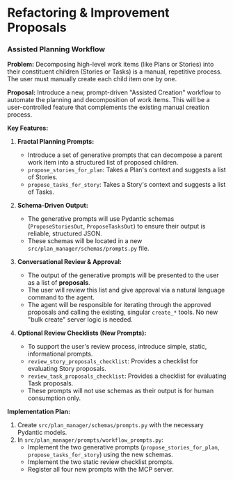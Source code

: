 # Refactoring & Improvement Proposals

### Assisted Planning Workflow

**Problem:** Decomposing high-level work items (like Plans or Stories) into their constituent children (Stories or Tasks) is a manual, repetitive process. The user must manually create each child item one by one.

**Proposal:** Introduce a new, prompt-driven "Assisted Creation" workflow to automate the planning and decomposition of work items. This will be a user-controlled feature that complements the existing manual creation process.

**Key Features:**

1.  **Fractal Planning Prompts:**
    *   Introduce a set of generative prompts that can decompose a parent work item into a structured list of proposed children.
    *   `propose_stories_for_plan`: Takes a Plan's context and suggests a list of Stories.
    *   `propose_tasks_for_story`: Takes a Story's context and suggests a list of Tasks.

2.  **Schema-Driven Output:**
    *   The generative prompts will use Pydantic schemas (`ProposeStoriesOut`, `ProposeTasksOut`) to ensure their output is reliable, structured JSON.
    *   These schemas will be located in a new `src/plan_manager/schemas/prompts.py` file.

3.  **Conversational Review & Approval:**
    *   The output of the generative prompts will be presented to the user as a list of **proposals**.
    *   The user will review this list and give approval via a natural language command to the agent.
    *   The agent will be responsible for iterating through the approved proposals and calling the existing, singular `create_*` tools. No new "bulk create" server logic is needed.

4.  **Optional Review Checklists (New Prompts):**
    *   To support the user's review process, introduce simple, static, informational prompts.
    *   `review_story_proposals_checklist`: Provides a checklist for evaluating Story proposals.
    *   `review_task_proposals_checklist`: Provides a checklist for evaluating Task proposals.
    *   These prompts will not use schemas as their output is for human consumption only.

**Implementation Plan:**

1.  Create `src/plan_manager/schemas/prompts.py` with the necessary Pydantic models.
2.  In `src/plan_manager/prompts/workflow_prompts.py`:
    *   Implement the two generative prompts (`propose_stories_for_plan`, `propose_tasks_for_story`) using the new schemas.
    *   Implement the two static review checklist prompts.
    *   Register all four new prompts with the MCP server.

